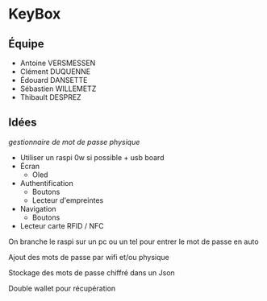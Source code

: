 # KeyBox



## Équipe

- Antoine VERSMESSEN
- Clément DUQUENNE
- Édouard DANSETTE
- Sébastien WILLEMETZ
- Thibault DESPREZ



## Idées

*gestionnaire de mot de passe physique*

- Utiliser un raspi 0w si possible + usb board
- Écran
    - Oled
- Authentification 
    - Boutons 
    - Lecteur d'empreintes
- Navigation 
    - Boutons
- Lecteur carte RFID / NFC

On branche le raspi sur un pc ou un tel pour entrer le mot de passe en auto

Ajout des mots de passe par wifi et/ou physique

Stockage des mots de passe chiffré dans un Json

Double wallet pour récupération 